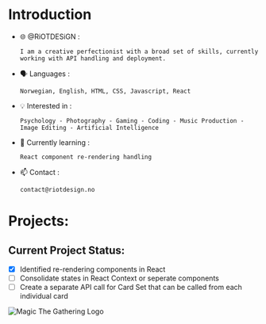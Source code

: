 # Introduction

- 🌐 @RiOTDESiGN :

      I am a creative perfectionist with a broad set of skills, currently working with API handling and deployment.

- 🗣️ Languages :

      Norwegian, English, HTML, CSS, Javascript, React

- 💡 Interested in :

      Psychology - Photography - Gaming - Coding - Music Production - Image Editing - Artificial Intelligence

- 🌱 Currently learning :

      React component re-rendering handling

- 📫 Contact :

      contact@riotdesign.no

# Projects:
## Current Project Status:
- [x] Identified re-rendering components in React
- [ ] Consolidate states in React Context or seperate components
- [ ] Create a separate API call for Card Set that can be called from each individual card

![Magic The Gathering Logo](https://media.wizards.com/2017/images/daily/41mztsnrdm.jpg)




<!---
RiOTDESiGN/RiOTDESiGN is a ✨ special ✨ repository because its `README.md` (this file) appears on your GitHub profile.
You can click the Preview link to take a look at your changes.
--->
